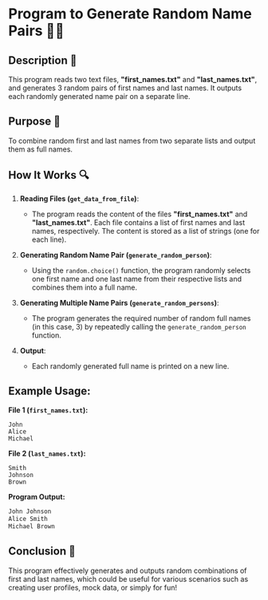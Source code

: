 # Program to Generate Random Name Pairs 🎲👤

## Description 📝

This program reads two text files, **"first_names.txt"** and **"last_names.txt"**, and generates 3 random pairs of first names and last names.
It outputs each randomly generated name pair on a separate line.

## Purpose 🎯

To combine random first and last names from two separate lists and output them as full names.

## How It Works 🔍

1. **Reading Files (`get_data_from_file`)**:

    - The program reads the content of the files **"first_names.txt"** and **"last_names.txt"**. Each file contains a list of first names and last names, respectively. The content is stored as a list of strings (one for each line).

2. **Generating Random Name Pair (`generate_random_person`)**:

    - Using the `random.choice()` function, the program randomly selects one first name and one last name from their respective lists and combines them into a full name.

3. **Generating Multiple Name Pairs (`generate_random_persons`)**:

    - The program generates the required number of random full names (in this case, 3) by repeatedly calling the `generate_random_person` function.

4. **Output**:
    - Each randomly generated full name is printed on a new line.

## Example Usage:

**File 1 (`first_names.txt`):**

```
John
Alice
Michael
```

**File 2 (`last_names.txt`):**

```
Smith
Johnson
Brown
```

**Program Output:**

```python
John Johnson
Alice Smith
Michael Brown
```

## Conclusion 🚀

This program effectively generates and outputs random combinations of first and last names, which could be useful for various scenarios such as creating user profiles, mock data, or simply for fun!
